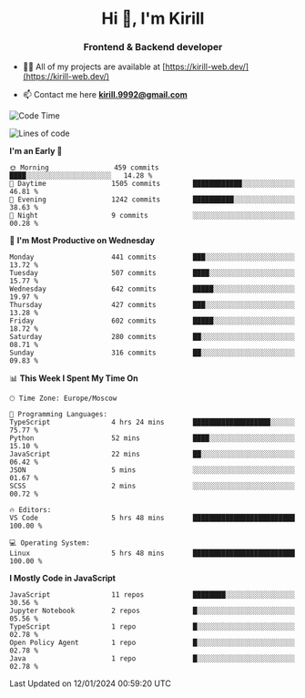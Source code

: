 <h1 align="center">Hi 👋, I'm Kirill</h1>
<h3 align="center">Frontend & Backend developer</h3>

- 👨‍💻 All of my projects are available at [https://kirill-web.dev/](https://kirill-web.dev/)

- 📫 Contact me here **kirill.9992@gmail.com**











<!--START_SECTION:waka-->
![Code Time](http://img.shields.io/badge/Code%20Time-1%2C623%20hrs%2036%20mins-blue)

![Lines of code](https://img.shields.io/badge/From%20Hello%20World%20I%27ve%20Written-4.6%20million%20lines%20of%20code-blue)

**I'm an Early 🐤** 

```text
🌞 Morning                459 commits         ████░░░░░░░░░░░░░░░░░░░░░   14.28 % 
🌆 Daytime                1505 commits        ████████████░░░░░░░░░░░░░   46.81 % 
🌃 Evening                1242 commits        ██████████░░░░░░░░░░░░░░░   38.63 % 
🌙 Night                  9 commits           ░░░░░░░░░░░░░░░░░░░░░░░░░   00.28 % 
```
📅 **I'm Most Productive on Wednesday** 

```text
Monday                   441 commits         ███░░░░░░░░░░░░░░░░░░░░░░   13.72 % 
Tuesday                  507 commits         ████░░░░░░░░░░░░░░░░░░░░░   15.77 % 
Wednesday                642 commits         █████░░░░░░░░░░░░░░░░░░░░   19.97 % 
Thursday                 427 commits         ███░░░░░░░░░░░░░░░░░░░░░░   13.28 % 
Friday                   602 commits         █████░░░░░░░░░░░░░░░░░░░░   18.72 % 
Saturday                 280 commits         ██░░░░░░░░░░░░░░░░░░░░░░░   08.71 % 
Sunday                   316 commits         ██░░░░░░░░░░░░░░░░░░░░░░░   09.83 % 
```


📊 **This Week I Spent My Time On** 

```text
🕑︎ Time Zone: Europe/Moscow

💬 Programming Languages: 
TypeScript               4 hrs 24 mins       ███████████████████░░░░░░   75.77 % 
Python                   52 mins             ████░░░░░░░░░░░░░░░░░░░░░   15.10 % 
JavaScript               22 mins             ██░░░░░░░░░░░░░░░░░░░░░░░   06.42 % 
JSON                     5 mins              ░░░░░░░░░░░░░░░░░░░░░░░░░   01.67 % 
SCSS                     2 mins              ░░░░░░░░░░░░░░░░░░░░░░░░░   00.72 % 

🔥 Editors: 
VS Code                  5 hrs 48 mins       █████████████████████████   100.00 % 

💻 Operating System: 
Linux                    5 hrs 48 mins       █████████████████████████   100.00 % 
```

**I Mostly Code in JavaScript** 

```text
JavaScript               11 repos            ████████░░░░░░░░░░░░░░░░░   30.56 % 
Jupyter Notebook         2 repos             █░░░░░░░░░░░░░░░░░░░░░░░░   05.56 % 
TypeScript               1 repo              █░░░░░░░░░░░░░░░░░░░░░░░░   02.78 % 
Open Policy Agent        1 repo              █░░░░░░░░░░░░░░░░░░░░░░░░   02.78 % 
Java                     1 repo              █░░░░░░░░░░░░░░░░░░░░░░░░   02.78 % 
```




 Last Updated on 12/01/2024 00:59:20 UTC
<!--END_SECTION:waka-->
